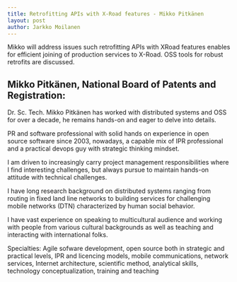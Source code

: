 ```yaml
---
title: Retrofitting APIs with X-Road features - Mikko Pitkänen
layout: post
author: Jarkko Moilanen
---
```


Mikko will address issues such retrofitting APIs with XRoad features enables for efficient joining of production services to X-Road.
OSS tools for robust retrofits are discussed.

## Mikko Pitkänen, National Board of Patents and Registration:

Dr. Sc. Tech. Mikko Pitkänen has worked with distributed systems and OSS for over a decade, he remains hands-on and eager to delve into details.

PR and software professional with solid hands on experience in open source software since 2003, nowadays, a capable mix of IPR professional and a practical devops guy with strategic thinking mindset.

I am driven to increasingly carry project management responsibilities where I find interesting challenges, but always pursue to maintain hands-on attitude with technical challenges.

I have long research background on distributed systems ranging from routing in fixed land line networks to building services for challenging mobile networks (DTN) characterized by human social behavior.

I have vast experience on speaking to multicultural audience and working with people from various cultural backgrounds as well as teaching and interacting with international folks.

Specialties: Agile sofware development, open source both in strategic and practical levels, IPR and licencing models, mobile communications, network services, Internet architecture, scientific method, analytical skills, technology conceptualization, training and teaching
